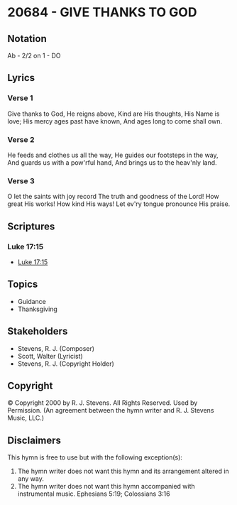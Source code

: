 # 20684 - GIVE THANKS TO GOD

## Notation

Ab - 2/2 on 1 - DO

## Lyrics

### Verse 1

Give thanks to God, He reigns above, Kind are His thoughts, His Name is love; His mercy ages past have known, And ages long to come shall own.

### Verse 2

He feeds and clothes us all the way, He guides our footsteps in the way, And guards us with a pow'rful hand, And brings us to the heav'nly land.

### Verse 3

O let the saints with joy record The truth and goodness of the Lord! How great His works! How kind His ways! Let ev'ry tongue pronounce His praise.


## Scriptures

### Luke 17:15

- [Luke 17:15](https://www.biblegateway.com/passage/?search=Luke%2017%3A15)


## Topics

- Guidance
- Thanksgiving

## Stakeholders

- Stevens, R. J. (Composer)
- Scott, Walter (Lyricist)
- Stevens, R. J. (Copyright Holder)

## Copyright

© Copyright 2000 by R. J. Stevens. All Rights Reserved. Used by Permission.
(An agreement between the hymn writer and R. J. Stevens Music, LLC.)

## Disclaimers

This hymn is free to use but with the following exception(s):
1. The hymn writer does not want this hymn and its arrangement altered in any way.
2. The hymn writer does not want this hymn accompanied with instrumental music.
Ephesians 5:19; Colossians 3:16

